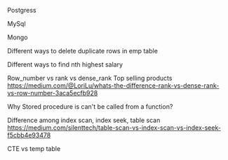
Postgress 

MySql

Mongo

Different ways to delete duplicate rows in emp table

Different ways to find nth highest salary

Row_number vs rank vs dense_rank
Top selling products
https://medium.com/@LoriLu/whats-the-difference-rank-vs-dense-rank-vs-row-number-3aca5ecfb928


Why Stored procedure is can't be called from a function?

Difference among index scan, index seek, table scan
https://medium.com/silenttech/table-scan-vs-index-scan-vs-index-seek-f5cbb4e93478

CTE vs temp table

